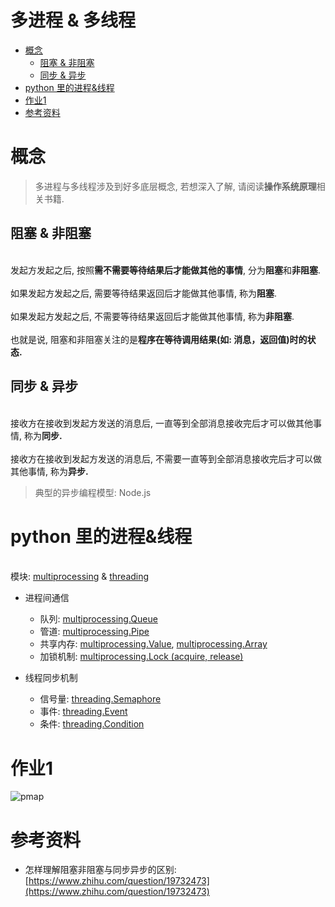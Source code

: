 # 多进程 & 多线程


<!-- MarkdownTOC -->

- [概念](#概念)
    - [阻塞 & 非阻塞](#阻塞--非阻塞)
    - [同步 & 异步](#同步--异步)
- [python 里的进程&线程](#python-里的进程线程)
- [作业1](#作业1)
- [参考资料](#参考资料)

<!-- /MarkdownTOC -->


<a id="概念"></a>
# 概念

> 多进程与多线程涉及到好多底层概念, 若想深入了解, 请阅读**操作系统原理**相关书籍.



<a id="阻塞--非阻塞"></a>
## 阻塞 & 非阻塞

<br />发起方发起之后, 按照**需不需要等待结果后才能做其他的事情**, 分为**阻塞**和**非阻塞**.<br />
<br />如果发起方发起之后, 需要等待结果返回后才能做其他事情, 称为**阻塞**.<br />
<br />如果发起方发起之后, 不需要等待结果返回后才能做其他事情, 称为**非阻塞**.<br />
<br />也就是说, 阻塞和非阻塞关注的是**程序在等待调用结果(如: 消息，返回值)时的状态.**<br />



<a id="同步--异步"></a>
## 同步 & 异步

<br />接收方在接收到发起方发送的消息后, 一直等到全部消息接收完后才可以做其他事情, 称为**同步.**<br />
<br />接收方在接收到发起方发送的消息后, 不需要一直等到全部消息接收完后才可以做其他事情, 称为**异步.**<br />

> 典型的异步编程模型: Node.js


<a id="python-里的进程线程"></a>
# python 里的进程&线程

<br />模块: [multiprocessing](https://docs.python.org/zh-cn/3.7/library/multiprocessing.html) & [threading](https://docs.python.org/zh-cn/3.8/library/threading.html)<br />

- 进程间通信

   - 队列: [multiprocessing.Queue](https://docs.python.org/zh-cn/3.8/library/multiprocessing.html#multiprocessing.Queue)
   - 管道: [multiprocessing.Pipe](https://docs.python.org/zh-cn/3.8/library/multiprocessing.html#multiprocessing.Pipe)
   - 共享内存: [multiprocessing.Value](https://docs.python.org/zh-cn/3.8/library/multiprocessing.html#multiprocessing.Value), [multiprocessing.Array](https://docs.python.org/zh-cn/3.8/library/multiprocessing.html#multiprocessing.Array)
   - 加锁机制: [multiprocessing.Lock (acquire, release)](https://docs.python.org/zh-cn/3.8/library/multiprocessing.html#multiprocessing.Lock)


- 线程同步机制

   - 信号量: [threading.Semaphore](https://docs.python.org/zh-cn/3.8/library/threading.html#threading.Semaphore)
   - 事件: [threading.Event](https://docs.python.org/zh-cn/3.8/library/threading.html#event-objects)
   - 条件: [threading.Condition](https://docs.python.org/zh-cn/3.8/library/threading.html#condition-objects)



<a id="作业1"></a>
# 作业1

![pmap](images/pmap.gif)


<a id="参考资料"></a>
# 参考资料


- 怎样理解阻塞非阻塞与同步异步的区别: [https://www.zhihu.com/question/19732473](https://www.zhihu.com/question/19732473)
